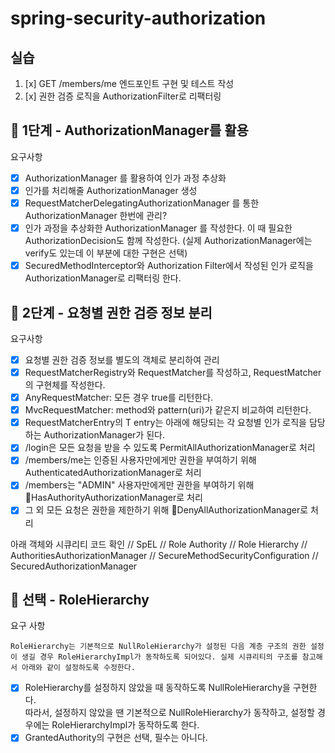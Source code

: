 # spring-security-authorization

## 실습

1. [x] GET /members/me 엔드포인트 구현 및 테스트 작성
2. [x] 권한 검증 로직을 AuthorizationFilter로 리팩터링

## 🚀 1단계 - AuthorizationManager를 활용

요구사항

- [x] AuthorizationManager 를 활용하여 인가 과정 추상화
- [x] 인가를 처리해줄 AuthorizationManager 생성
- [x] RequestMatcherDelegatingAuthorizationManager 를 통한 AuthorizationManager 한번에 관리?
- [x] 인가 과정을 추상화한 AuthorizationManager 를 작성한다. 이 때 필요한 AuthorizationDecision도 함께 작성한다. (실제 AuthorizationManager에는
  verify도 있는데 이 부분에 대한 구현은 선택)
- [x] SecuredMethodInterceptor와 Authorization Filter에서 작성된 인가 로직을 AuthorizationManager로 리팩터링 한다.

## 🚀 2단계 - 요청별 권한 검증 정보 분리

요구사항

- [x] 요청별 권한 검증 정보를 별도의 객체로 분리하여 관리
- [x] RequestMatcherRegistry와 RequestMatcher를 작성하고, RequestMatcher의 구현체를 작성한다.
- [x] AnyRequestMatcher: 모든 경우 true를 리턴한다.
- [x] MvcRequestMatcher: method와 pattern(uri)가 같은지 비교하여 리턴한다.
- [x] RequestMatcherEntry의 T entry는 아래에 해당되는 각 요청별 인가 로직을 담당하는 AuthorizationManager가 된다.
- [x] /login은 모든 요청을 받을 수 있도록 PermitAllAuthorizationManager로 처리
- [x] /members/me는 인증된 사용자만에게만 권한을 부여하기 위해 AuthenticatedAuthorizationManager로 처리
- [x] /members는 "ADMIN" 사용자만에게만 권한을 부여하기 위해 HasAuthorityAuthorizationManager로 처리
- [x] 그 외 모든 요청은 권한을 제한하기 위해 DenyAllAuthorizationManager로 처리

아래 객체와 시큐리티 코드 확인
// SpEL
// Role Authority
// Role Hierarchy
// AuthoritiesAuthorizationManager
// SecureMethodSecurityConfiguration
// SecuredAuthorizationManager


## 🚀 선택 - RoleHierarchy

요구 사항

    RoleHierarchy는 기본적으로 NullRoleHierarchy가 설정된 다음 계층 구조의 권한 설정이 생길 경우 RoleHierarchyImpl가 동작하도록 되어있다. 실제 시큐리티의 구조를 참고해서 아래와 같이 설정하도록 수정한다.
- [x] RoleHierarchy를 설정하지 않았을 때 동작하도록 NullRoleHierarchy을 구현한다.\
따라서, 설정하지 않았을 땐 기본적으로 NullRoleHierarchy가 동작하고, 설정할 경우에는 RoleHierarchyImpl가 동작하도록 한다.
- [x] GrantedAuthority의 구현은 선택, 필수는 아니다.
